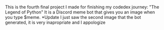 This is the fourth final project I made for finishing my codedex journey:
"The Legend of Python"
It is a Discord meme bot that gives you an image when you type $meme.
*Update
I just saw the second image that the bot generated, it is very inapropriate and I appologize
